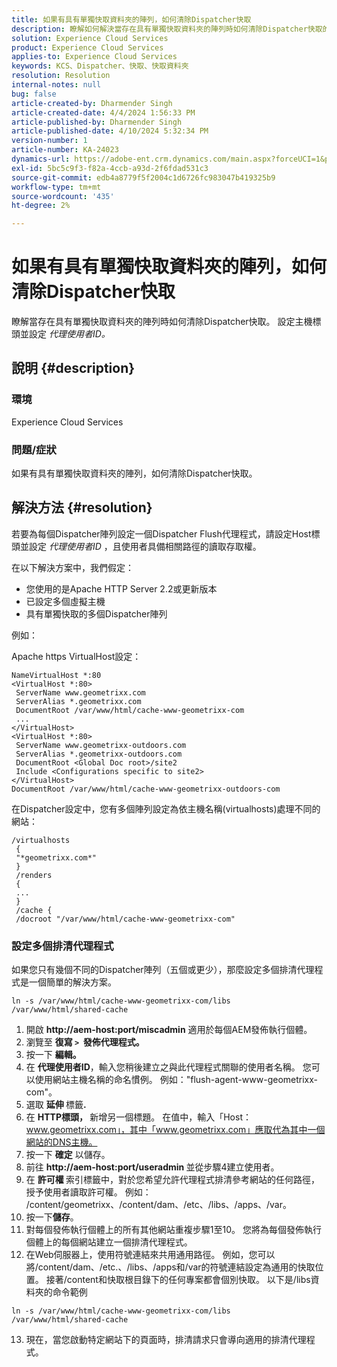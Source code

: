 ```yaml
---
title: 如果有具有單獨快取資料夾的陣列，如何清除Dispatcher快取
description: 瞭解如何解決當存在具有單獨快取資料夾的陣列時如何清除Dispatcher快取的問題。
solution: Experience Cloud Services
product: Experience Cloud Services
applies-to: Experience Cloud Services
keywords: KCS、Dispatcher、快取、快取資料夾
resolution: Resolution
internal-notes: null
bug: false
article-created-by: Dharmender Singh
article-created-date: 4/4/2024 1:56:33 PM
article-published-by: Dharmender Singh
article-published-date: 4/10/2024 5:32:34 PM
version-number: 1
article-number: KA-24023
dynamics-url: https://adobe-ent.crm.dynamics.com/main.aspx?forceUCI=1&pagetype=entityrecord&etn=knowledgearticle&id=9c67221f-8bf2-ee11-904b-6045bd034c54
exl-id: 5bc5c9f3-f82a-4ccb-a93d-2f6fdad531c3
source-git-commit: edb4a8779f5f2004c1d6726fc983047b419325b9
workflow-type: tm+mt
source-wordcount: '435'
ht-degree: 2%

---
```


# 如果有具有單獨快取資料夾的陣列，如何清除Dispatcher快取


瞭解當存在具有單獨快取資料夾的陣列時如何清除Dispatcher快取。 設定主機標頭並設定 *代理使用者ID。*

## 說明 {#description}


### 環境

Experience Cloud Services

### 問題/症狀

如果有具有單獨快取資料夾的陣列，如何清除Dispatcher快取。


## 解決方法 {#resolution}


若要為每個Dispatcher陣列設定一個Dispatcher Flush代理程式，請設定Host標頭並設定 *代理使用者ID* ，且使用者具備相關路徑的讀取存取權。

在以下解決方案中，我們假定：

- 您使用的是Apache HTTP Server 2.2或更新版本
- 已設定多個虛擬主機
- 具有單獨快取的多個Dispatcher陣列


例如：

Apache https VirtualHost設定：


```
NameVirtualHost *:80
<VirtualHost *:80>
 ServerName www.geometrixx.com
 ServerAlias *.geometrixx.com
 DocumentRoot /var/www/html/cache-www-geometrixx-com
 ...
</VirtualHost>
<VirtualHost *:80>
 ServerName www.geometrixx-outdoors.com
 ServerAlias *.geometrixx-outdoors.com
 DocumentRoot <Global Doc root>/site2
 Include <Configurations specific to site2>
</VirtualHost>
DocumentRoot /var/www/html/cache-www-geometrixx-outdoors-com
```


在Dispatcher設定中，您有多個陣列設定為依主機名稱(virtualhosts)處理不同的網站：


```
/virtualhosts
 {
 "*geometrixx.com*"
 }
 /renders
 {
 ...
 }
 /cache {
 /docroot "/var/www/html/cache-www-geometrixx-com"
```


### 設定多個排清代理程式

如果您只有幾個不同的Dispatcher陣列（五個或更少），那麼設定多個排清代理程式是一個簡單的解決方案。


```
ln -s /var/www/html/cache-www-geometrixx-com/libs /var/www/html/shared-cache
```


1. 開啟 <b>http://aem-host:port/miscadmin</b> 適用於每個AEM發佈執行個體。
2. 瀏覽至 <b>復寫 `>`  發佈代理程式。</b>
3. 按一下 <b>編輯。</b>
4. 在 <b>代理使用者ID</b>，輸入您稍後建立之與此代理程式關聯的使用者名稱。 您可以使用網站主機名稱的命名慣例。 例如：&quot;flush-agent-www-geometrixx-com&quot;。
5. 選取 <b>延伸 </b>標籤<b>.</b>
6. 在 <b>HTTP標頭， </b>新增另一個標題。 在值中，輸入「Host： www.geometrixx.com」，其中「www.geometrixx.com」應取代為其中一個網站的DNS主機。
7. 按一下 <b>確定</b> 以儲存。
8. 前往 <b>http://aem-host:port/useradmin </b>並從步驟4建立使用者。
9. 在 <b>許可權 </b>索引標籤中，對於您希望允許代理程式排清參考網站的任何路徑，授予使用者讀取許可權。 例如： /content/geometrixx、/content/dam、/etc、/libs、/apps、/var。
10. 按一下<b>儲存</b>。
11. 對每個發佈執行個體上的所有其他網站重複步驟1至10。 您將為每個發佈執行個體上的每個網站建立一個排清代理程式。
12. 在Web伺服器上，使用符號連結來共用通用路徑。 例如，您可以將/content/dam、/etc.、/libs、/apps和/var的符號連結設定為通用的快取位置。 接著/content和快取根目錄下的任何專案都會個別快取。 以下是/libs資料夾的命令範例




   ```
   ln -s /var/www/html/cache-www-geometrixx-com/libs /var/www/html/shared-cache
   ```




13. 現在，當您啟動特定網站下的頁面時，排清請求只會導向適用的排清代理程式。

